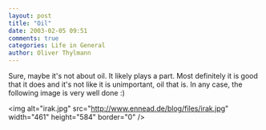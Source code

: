 ```yaml
---
layout: post
title: "Oil"
date: 2003-02-05 09:51
comments: true
categories: Life in General
author: Oliver Thylmann
---
```



Sure, maybe it's not about oil. It likely plays a part. Most definitely it is good that it does and it's not like it is unimportant, oil that is. In any case, the following image is very well done :)





&lt;img alt=&quot;irak.jpg&quot; src=&quot;http://www.ennead.de/blog/files/irak.jpg&quot; width=&quot;461&quot; height=&quot;584&quot; border=&quot;0&quot; /&gt;



